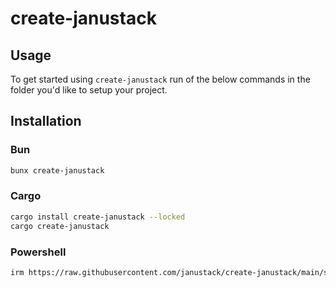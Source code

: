 # create-janustack

## Usage

To get started using `create-janustack` run of the below commands in the folder you'd like to setup your project.

## Installation

### Bun

```bash
bunx create-janustack
```

### Cargo

```bash
cargo install create-janustack --locked
cargo create-janustack
```

### Powershell

```bash
irm https://raw.githubusercontent.com/janustack/create-janustack/main/scripts/create.ps1 | iex
```